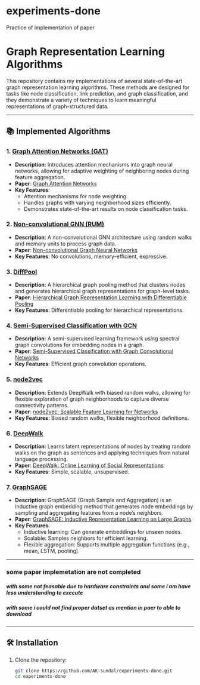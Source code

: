 # experiments-done
 Practice of implementation of paper
 
 # Graph Representation Learning Algorithms

This repository contains my implementations of several state-of-the-art graph representation learning algorithms. These methods are designed for tasks like node classification, link prediction, and graph classification, and they demonstrate a variety of techniques to learn meaningful representations of graph-structured data.

---

## 📚 Implemented Algorithms

### 1. [Graph Attention Networks (GAT)](./gat)
- **Description**: Introduces attention mechanisms into graph neural networks, allowing for adaptive weighting of neighboring nodes during feature aggregation.
- **Paper**: [Graph Attention Networks](https://arxiv.org/abs/1710.10903)
- **Key Features**:
  - Attention mechanisms for node weighting.
  - Handles graphs with varying neighborhood sizes efficiently.
  - Demonstrates state-of-the-art results on node classification tasks.

### 2. [Non-convolutional GNN (RUM)](./rum)
- **Description**: A non-convolutional GNN architecture using random walks and memory units to process graph data.
- **Paper**: [Non-convolutional Graph Neural Networks](https://arxiv.org/abs/2408.00165)
- **Key Features**: No convolutions, memory-efficient, expressive.

### 3. [DiffPool](./diffpool)
- **Description**: A hierarchical graph pooling method that clusters nodes and generates hierarchical graph representations for graph-level tasks.
- **Paper**: [Hierarchical Graph Representation Learning with Differentiable Pooling](https://arxiv.org/abs/1806.08804)
- **Key Features**: Differentiable pooling for hierarchical representations.

### 4. [Semi-Supervised Classification with GCN](./gcn)
- **Description**: A semi-supervised learning framework using spectral graph convolutions for embedding nodes in a graph.
- **Paper**: [Semi-Supervised Classification with Graph Convolutional Networks](https://arxiv.org/abs/1609.02907)
- **Key Features**: Efficient graph convolution operations.

### 5. [node2vec](./node2vec)
- **Description**: Extends DeepWalk with biased random walks, allowing for flexible exploration of graph neighborhoods to capture diverse connectivity patterns.
- **Paper**: [node2vec: Scalable Feature Learning for Networks](https://arxiv.org/abs/1607.00653)
- **Key Features**: Biased random walks, flexible neighborhood definitions.

### 6. [DeepWalk](./deepwalk)
- **Description**: Learns latent representations of nodes by treating random walks on the graph as sentences and applying techniques from natural language processing.
- **Paper**: [DeepWalk: Online Learning of Social Representations](https://arxiv.org/abs/1403.6652)
- **Key Features**: Simple, scalable, unsupervised.

### 7. [GraphSAGE](./graphsage)
- **Description**: GraphSAGE (Graph Sample and Aggregation) is an inductive graph embedding method that generates node embeddings by sampling and aggregating features from a node’s neighbors.
- **Paper**: [GraphSAGE: Inductive Representation Learning on Large Graphs](https://arxiv.org/abs/1706.02216)
- **Key Features**:
  - Inductive learning: Can generate embeddings for unseen nodes.
  - Scalable: Samples neighbors for efficient learning.
  - Flexible aggregation: Supports multiple aggregation functions (e.g., mean, LSTM, pooling).


---
### some paper implemetation are not completed
##### with some not feasable due to hardware constraints and  some i am have less understanding to execute
##### with some i could not find proper datset as mention in paer to able to download 
---
## 🛠 Installation

1. Clone the repository:
   ```bash
   git clone https://github.com/AK-sundal/experiments-done.git
   cd experiments-done


